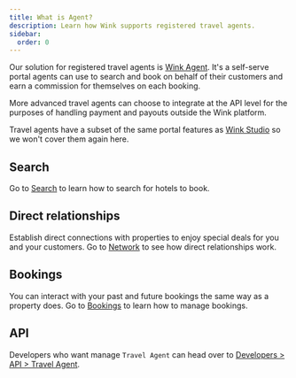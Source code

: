```yaml
---
title: What is Agent?
description: Learn how Wink supports registered travel agents.
sidebar:
  order: 0
---
```


Our solution for registered travel agents is [Wink Agent](https://agent.wink.travel). It's a self-serve portal agents can use to search and book on behalf of their customers and earn a commission for themselves on each booking.

More advanced travel agents can choose to integrate at the API level for the purposes of handling payment and payouts outside the Wink platform.

Travel agents have a subset of the same portal features as [Wink Studio](/studio/what-is-studio) so we won't cover them again here.

## Search

Go to [Search](/studio/search) to learn how to search for hotels to book.

## Direct relationships

Establish direct connections with properties to enjoy special deals for you and your customers. Go to [Network](/studio/network) to see how direct relationships work.

## Bookings

You can interact with your past and future bookings the same way as a property does. Go to [Bookings](/extranet/bookings) to learn how to manage bookings.

## API

Developers who want manage `Travel Agent` can head over to [Developers > API > Travel Agent](/developers/apis/#travel-agent-api).
